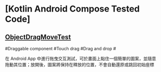 # [Kotlin Android Compose Tested Code]

## [ObjectDragMoveTest](./ObjectDragMoveTest)

#Draggable component #Touch drag #Drag and drop #

在 Android App 中進行拖曳交互測試，可於畫面上點住一個簡單的圖案，並隨意拖動其位置；放開後，圖案將保持在釋放的位置，不會自動還原或跳回初始座標

<br>

